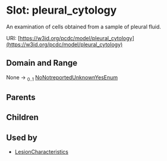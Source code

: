 
# Slot: pleural_cytology


An examination of cells obtained from a sample of pleural fluid.

URI: [https://w3id.org/pcdc/model/pleural_cytology](https://w3id.org/pcdc/model/pleural_cytology)


## Domain and Range

None &#8594;  <sub>0..1</sub> [NoNotreportedUnknownYesEnum](NoNotreportedUnknownYesEnum.md)

## Parents


## Children


## Used by

 * [LesionCharacteristics](LesionCharacteristics.md)
